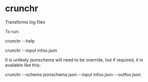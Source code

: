 # crunchr
Transforms log files

To run:

crunchr --help

crunchr --input infoo.json

It is unlikely jsonschema will need to be override, but if required, it is available like this:

crunchr --schema jsonschema.json --input infoo.json --outfoo.json

